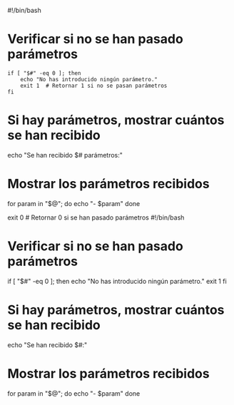 #!/bin/bash

# Verificar si no se han pasado parámetros
````
if [ "$#" -eq 0 ]; then
    echo "No has introducido ningún parámetro."
    exit 1  # Retornar 1 si no se pasan parámetros
fi
````
# Si hay parámetros, mostrar cuántos se han recibido
echo "Se han recibido $# parámetros:"

# Mostrar los parámetros recibidos
for param in "$@"; do
    echo "- $param"
done

exit 0  # Retornar 0 si se han pasado parámetros
#!/bin/bash

# Verificar si no se han pasado parámetros
if [ "$#" -eq 0 ]; then
    echo "No has introducido ningún parámetro."
    exit 1
fi

# Si hay parámetros, mostrar cuántos se han recibido
echo "Se han recibido $#:"

# Mostrar los parámetros recibidos
for param in "$@"; do
    echo "- $param"
done
